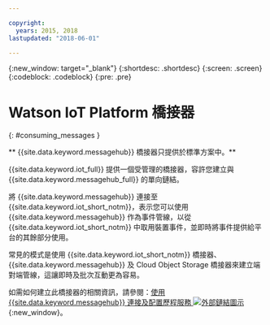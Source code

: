 ```yaml
---

copyright:
  years: 2015, 2018
lastupdated: "2018-06-01"

---
```


{:new_window: target="_blank"}
{:shortdesc: .shortdesc}
{:screen: .screen}
{:codeblock: .codeblock}
{:pre: .pre}


# Watson IoT Platform 橋接器
{: #consuming_messages }

** {{site.data.keyword.messagehub}} 橋接器只提供於標準方案中。**
<br/>

{{site.data.keyword.iot_full}} 提供一個受管理的橋接器，容許您建立與 {{site.data.keyword.messagehub_full}} 的單向鏈結。

將 {{site.data.keyword.messagehub}} 連接至 {{site.data.keyword.iot_short_notm}}，表示您可以使用 {{site.data.keyword.messagehub}} 作為事件管線，以從 {{site.data.keyword.iot_short_notm}} 中取用裝置事件，並即時將事件提供給平台的其餘部分使用。 

常見的模式是使用 {{site.data.keyword.iot_short_notm}} 橋接器、{{site.data.keyword.messagehub}} 及 Cloud Object Storage 橋接器來建立端對端管線，這讓即時及批次互動更為容易。

如需如何建立此橋接器的相關資訊，請參閱：[使用 {{site.data.keyword.messagehub}} 連接及配置歷程服務 ![外部鏈結圖示](../../icons/launch-glyph.svg "外部鏈結圖示")](/docs/services/IoT/message_hub.html){:new_window}。






